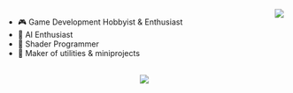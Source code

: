 <img align="right" src="https://github-readme-stats.vercel.app/api?username=stektpotet&count_private=true&show_icons=true&hide_title=true&hide=stars&theme=dracula" />

- 🎮 Game Development Hobbyist & Enthusiast
- 🤖 AI Enthusiast
- 🌊 Shader Programmer
- 🧰 Maker of utilities & miniprojects

<br>

<div align="center">
   <img src="https://github-profile-trophy.vercel.app/?username=stektpotet&theme=dracula&no-frame=false&no-bg=false&column=7" />
</div>
